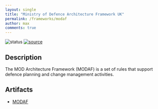 ```yaml
---
layout: single
title: "Ministry of Defence Architecture Framework UK"
permalink: /frameworks/modaf
author: max
comments: true
---
```


![status](https://img.shields.io/badge/status-in%20queue-silver) [![source](https://img.shields.io/badge/source-online-green)](https://www.gov.uk/guidance/mod-architecture-framework)

## Description

The MOD Architecture Framework (MODAF) is a set of rules that support defence planning and change management activities.

## Artifacts

* [MODAF](https://www.gov.uk/guidance/mod-architecture-framework)
